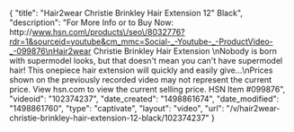 {
    "title": "Hair2wear Christie Brinkley Hair Extension  12\" Black",
    "description": "For More Info or to Buy Now: http:\/\/www.hsn.com\/products\/seo\/8032776?rdr=1&sourceid=youtube&cm_mmc=Social-_-Youtube-_-ProductVideo-_-099876\nHair2wear Christie Brinkley Hair Extension  \nNobody is born with supermodel looks, but that doesn't mean you can't have supermodel hair! This onepiece hair extension will quickly and easily give...\nPrices shown on the previously recorded video may not represent the current price.  View hsn.com to view the current selling price. HSN Item #099876",
    "videoid": "102374237",
    "date_created": "1498861674",
    "date_modified": "1498861760",
    "type": "captivate",
    "layout": "video",
    "url": "\/v\/hair2wear-christie-brinkley-hair-extension-12-black\/102374237"
}